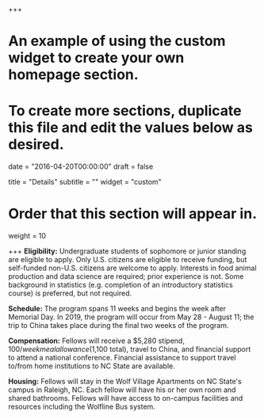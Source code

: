 +++
# An example of using the custom widget to create your own homepage section.
# To create more sections, duplicate this file and edit the values below as desired.

date = "2016-04-20T00:00:00"
draft = false

title = "Details"
subtitle = ""
widget = "custom"

# Order that this section will appear in.
weight = 10

+++
**Eligibility:** Undergraduate students of sophomore or junior standing are eligible to apply. Only U.S. citizens are eligible to receive funding, but self-funded non-U.S. citizens are welcome to apply. Interests in food animal production and data science are required; prior experience is not. Some background in statistics (e.g. completion of an introductory statistics course) is preferred, but not required.  

**Schedule:** The program spans 11 weeks and begins the week after Memorial Day. In 2019, the program will occur from May 28 - August 11; the trip to China takes place during the final two weeks of the program. 

**Compensation:** Fellows will receive a $5,280 stipend, $100/week meal allowance ($1,100 total), travel to China, and financial support to attend a national conference. Financial assistance to support travel to/from home institutions to NC State are available.

**Housing:** Fellows will stay in the Wolf Village Apartments on NC State's campus in Raleigh, NC. Each fellow will have his or her own room and shared bathrooms. Fellows will have access to on-campus facilities and resources including the Wolfline Bus system.  